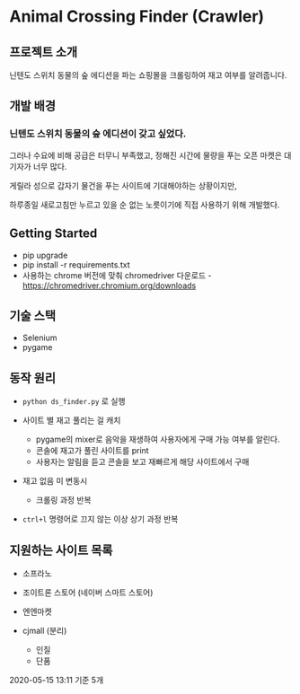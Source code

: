 # Animal Crossing Finder (Crawler)

## 프로젝트 소개

닌텐도 스위치 동물의 숲 에디션을 파는 쇼핑몰을 크롤링하여 재고 여부를 알려줍니다.



## 개발 배경

### 닌텐도 스위치 동물의 숲 에디션이 갖고 싶었다. 

그러나 수요에 비해 공급은 터무니 부족했고, 정해진 시간에 물량을 푸는 오픈 마켓은 대기자가 너무 많다.

게릴라 성으로 갑자기 물건을 푸는 사이트에 기대해야하는 상황이지만,

하루종일 새로고침만 누르고 있을 순 없는 노릇이기에 직접 사용하기 위해 개발했다.



## Getting Started

- pip upgrade
- pip install -r requirements.txt
- 사용하는 chrome 버전에 맞춰 chromedriver 다운로드 - https://chromedriver.chromium.org/downloads



## 기술 스택

- Selenium
- pygame



## 동작 원리

- `python ds_finder.py` 로 실행

- 사이트 별 재고 풀리는 걸 캐치
  - pygame의 mixer로 음악을 재생하여 사용자에게 구매 가능 여부를 알린다.
  - 콘솔에 재고가 풀린 사이트를 print
  - 사용자는 알림을 듣고 콘솔을 보고 재빠르게 해당 사이트에서 구매
- 재고 없음 미 변동시
  - 크롤링 과정 반복
- `ctrl+l` 명령어로 끄지 않는 이상 상기 과정 반복

## 지원하는 사이트 목록

- 소프라노
- 조이트론 스토어 (네이버 스마트 스토어)
- 엔엔마켓

- cjmall (분리)
  - 인질
  - 단품 

2020-05-15 13:11 기준 5개